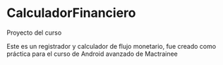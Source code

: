 # CalculadorFinanciero
Proyecto del curso

Este es un registrador y calculador de flujo monetario, fue creado como práctica para 
el curso de Android avanzado de Mactrainee
